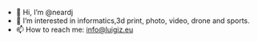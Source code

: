 - 👋 Hi, I’m @neardj
- 👀 I’m interested in informatics,3d print,  photo, video, drone and sports.
- 📫 How to reach me: info@luigiz.eu
